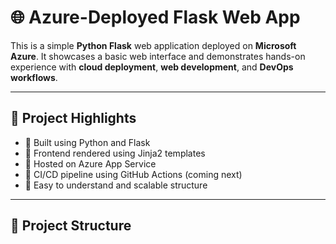 # 🌐 Azure-Deployed Flask Web App

This is a simple **Python Flask** web application deployed on **Microsoft Azure**. It showcases a basic web interface and demonstrates hands-on experience with **cloud deployment**, **web development**, and **DevOps workflows**.

---

## 🚀 Project Highlights

- 🔹 Built using Python and Flask
- 🔹 Frontend rendered using Jinja2 templates
- 🔹 Hosted on Azure App Service
- 🔹 CI/CD pipeline using GitHub Actions (coming next)
- 🔹 Easy to understand and scalable structure

---

## 📂 Project Structure


